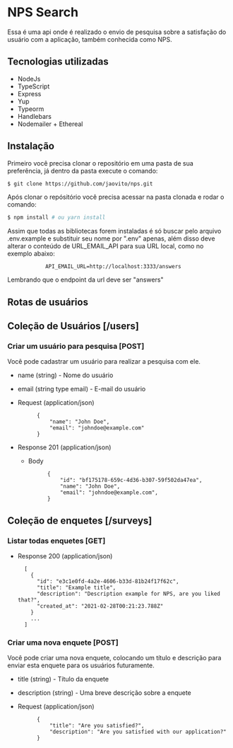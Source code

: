 # NPS Search

Essa é uma api onde é realizado o envio de pesquisa sobre a satisfação do usuário com a aplicação, também conhecida como NPS.

## Tecnologias utilizadas
+ NodeJs
+ TypeScript
+ Express
+ Yup
+ Typeorm
+ Handlebars
+ Nodemailer + Ethereal

## Instalação
Primeiro você precisa clonar o repositório em uma pasta de sua preferência, já dentro da pasta execute o comando:
```sh
$ git clone https://github.com/jaovito/nps.git
```

Após clonar o repósitório você precisa acessar na pasta clonada e rodar o comando:
```sh
$ npm install # ou yarn install
```

Assim que todas as bibliotecas forem instaladas é só buscar pelo arquivo .env.example e substituir seu nome por ".env" apenas, além disso deve alterar o conteúdo de URL_EMAIL_API para sua URL local, como no exemplo abaixo:

                API_EMAIL_URL=http://localhost:3333/answers
Lembrando que o endpoint da url deve ser "answers"

## Rotas de usuários

## Coleção de Usuários [/users]

### Criar um usuário para pesquisa [POST]

Você pode cadastrar um usuário para realizar a pesquisa com ele.

+ name (string) - Nome do usuário
+ email (string type email) - E-mail do usuário


+ Request (application/json)

            {
                "name": "John Doe",
                "email": "johndoe@example.com"
            }
            
            
+ Response 201 (application/json)

    + Body

                {
                    "id": "bf175178-659c-4d36-b307-59f502da47ea",
                    "name": "John Doe",
                    "email": "johndoe@example.com",
                }
                
                
## Coleção de enquetes [/surveys]

### Listar todas enquetes [GET]

+ Response 200 (application/json)

        [
          {
            "id": "e3c1e0fd-4a2e-4606-b33d-81b24f17f62c",
            "title": "Example title",
            "description": "Description example for NPS, are you liked that?",
            "created_at": "2021-02-28T00:21:23.788Z"
          }
          ...
        ]

### Criar uma nova enquete [POST]

Você pode criar uma nova enquete, colocando um título e descrição para enviar esta enquete para os usuários futuramente.

+ title (string) - Título da enquete
+ description (string) - Uma breve descrição sobre a enquete

+ Request (application/json)

            {
                "title": "Are you satisfied?",
                "description": "Are you satisfied with our application?"
            }
           
 
